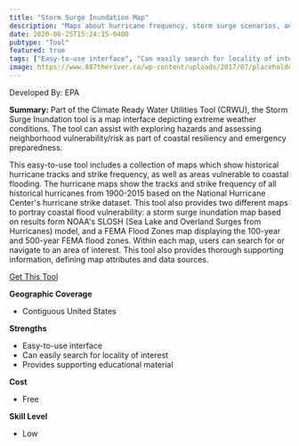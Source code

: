 ```yaml
---
title: "Storm Surge Inundation Map"
description: "Maps about hurricane frequency, storm surge scenarios, and FEMA flood zones"
date: 2020-06-25T15:24:15-0400
pubtype: "Tool"
featured: true
tags: ["Easy-to-use interface", "Can easily search for locality of interest", "Provides supporting educational material"]
image: https://www.887theriver.ca/wp-content/uploads/2017/07/placeholder.jpg
---
```

Developed By: EPA

**Summary:** Part of the Climate Ready Water Utilities Tool (CRWU), the Storm Surge Inundation tool is a map interface depicting extreme weather conditions. The tool can assist with exploring hazards and assessing neighborhood vulnerability/risk as part of coastal resiliency and emergency preparedness. 

This easy-to-use tool includes a collection of maps which show historical hurricane tracks and strike frequency, as well as areas vulnerable to coastal flooding. The hurricane maps show the tracks and strike frequency of all historical hurricanes from 1900-2015 based on the National Hurricane Center's hurricane strike dataset. This tool also provides two different maps to portray coastal flood vulnerability: a storm surge inundation map based on results form NOAA's SLOSH (Sea Lake and Overland Surges from Hurricanes) model, and a FEMA Flood Zones map displaying the 100-year and 500-year FEMA flood zones. Within each map, users can search for or navigate to an area of interest. This tool also provides thorough supporting information, defining map attributes and data sources.

<a href="https://epa.maps.arcgis.com/apps/MapSeries/index.html?appid=852ca645500d419e8c6761b923380663" target="_blank">Get This Tool</a>

__**Geographic Coverage**__
- Contiguous United States

__**Strengths**__
-  Easy-to-use interface
-  Can easily search for locality of interest
-  Provides supporting educational material

__**Cost**__
- Free

__**Skill Level**__
- Low

